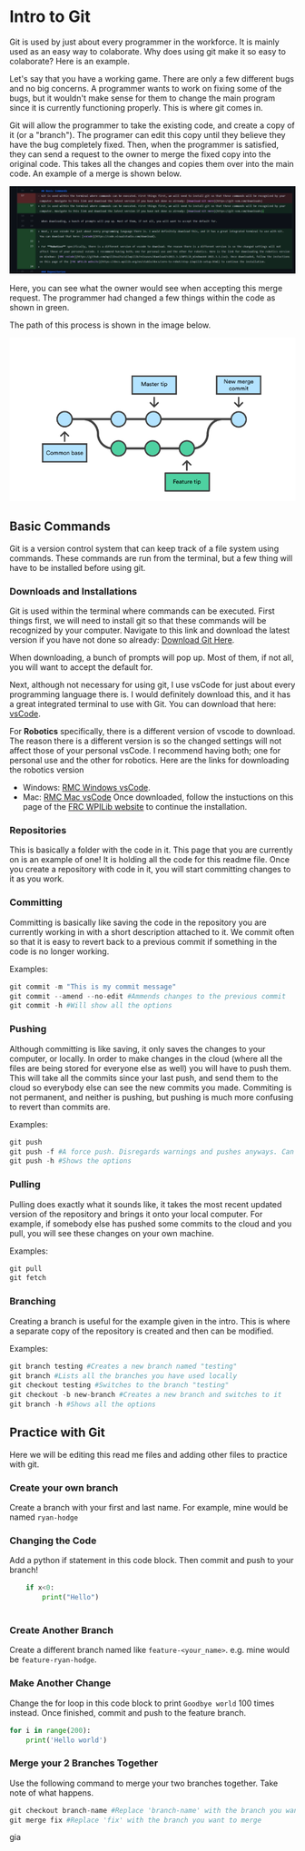 # Intro to Git
Git is used by just about every programmer in the workforce. It is mainly used as an easy way to colaborate. Why does using git make it so easy to colaborate? Here is an example.

Let's say that you have a working game. There are only a few different bugs and no big concerns. A programmer wants to work on fixing some of the bugs, but it wouldn't make sense for them to change the main program since it is currently functioning properly. This is where git comes in. 

Git will allow the programmer to take the existing code, and create a copy of it (or a "branch"). The programer can edit this copy until they believe they have the bug completely fixed. Then, when the programmer is satisfied, they can send a request to the owner to merge the fixed copy into the original code. This takes all the changes and copies them over into the main code. An example of a merge is shown below. 

![Merge changes](images/merge_changes.png)

Here, you can see what the owner would see when accepting this merge request. The programmer had changed a few things within the code as shown in green.

The path of this process is shown in the image below.

![Branch path](images/branch.png)

## Basic Commands
Git is a version control system that can keep track of a file system using commands. These commands are run from the terminal, but a few thing will have to be installed before using git.

### Downloads and Installations
Git is used within the terminal where commands can be executed. First things first, we will need to install git so that these commands will be recognized by your computer. Navigate to this link and download the latest version if you have not done so already: [Download Git Here](https://git-scm.com/downloads).

When downloading, a bunch of prompts will pop up. Most of them, if not all, you will want to accept the default for.

Next, although not necessary for using git, I use vsCode for just about every programming language there is. I would definitely download this, and it has a great integrated terminal to use with Git. You can download that here: [vsCode](https://code.visualstudio.com/download).

For **Robotics** specifically, there is a different version of vscode to download. The reason there is a different version is so the changed settings will not affect those of your personal vsCode. I recommend having both; one for personal use and the other for robotics. Here are the links for downloading the robotics version 
- Windows: [RMC Windows vsCode](https://github.com/wpilibsuite/allwpilib/releases/download/v2021.3.1/WPILib_Windows64-2021.3.1.iso).
- Mac: [RMC Mac vsCode](https://github.com/wpilibsuite/allwpilib/releases/download/v2021.3.1/WPILib_macOS-2021.3.1.dmg) 
Once downloaded, follow the instuctions on this page of the [FRC WPILib website](https://docs.wpilib.org/en/stable/docs/zero-to-robot/step-2/wpilib-setup.html) to continue the installation.

### Repositories
This is basically a folder with the code in it. This page that you are currently on is an example of one! It is holding all the code for this readme file. Once you create a repository with code in it, you will start committing changes to it as you work.

### Committing
Committing is basically like saving the code in the repository you are currently working in with a short description attached to it. We commit often so that it is easy to revert back to a previous commit if something in the code is no longer working. 

Examples:
```python
git commit -m "This is my commit message"
git commit --amend --no-edit #Ammends changes to the previous commit
git commit -h #Will show all the options
```

### Pushing
Although committing is like saving, it only saves the changes to your computer, or locally. In order to make changes in the cloud (where all the files are being stored for everyone else as well) you will have to push them. This will take all the commits since your last push, and send them to the cloud so everybody else can see the new commits you made. Commiting is not permanent, and neither is pushing, but pushing is much more confusing to revert than commits are.

Examples:
```python
git push
git push -f #A force push. Disregards warnings and pushes anyways. Can be dangerous.
git push -h #Shows the options
```

### Pulling
Pulling does exactly what it sounds like, it takes the most recent updated version of the repository and brings it onto your local computer. For example, if somebody else has pushed some commits to the cloud and you pull, you will see these changes on your own machine.

Examples:
```python
git pull
git fetch
```

### Branching
Creating a branch is useful for the example given in the intro. This is where a separate copy of the repository is created and then can be modified.

Examples:
```python
git branch testing #Creates a new branch named "testing"
git branch #Lists all the branches you have used locally
git checkout testing #Switches to the branch "testing"
git checkout -b new-branch #Creates a new branch and switches to it
git branch -h #Shows all the options
```

## Practice with Git
Here we will be editing this read me files and adding other files to practice with git.

### Create your own branch
Create a branch with your first and last name. For example, mine would be named `ryan-hodge`

### Changing the Code
Add a python if statement in this code block. Then commit and push to your branch!
```python
    if x<0:
        print("Hello")
    
```

### Create Another Branch
Create a different branch named like `feature-<your_name>`. e.g. mine would be `feature-ryan-hodge`.

### Make Another Change
Change the for loop in this code block to print `Goodbye world` 100 times instead. Once finished, commit and push to the feature branch.
```python
for i in range(200):
    print('Hello world')
```

### Merge your 2 Branches Together
Use the following command to merge your two branches together. Take note of what happens.
```python
git checkout branch-name #Replace 'branch-name' with the branch you want to keep
git merge fix #Replace 'fix' with the branch you want to merge
```
gia